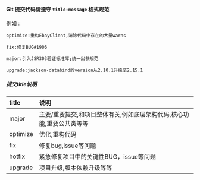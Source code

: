 #### Git 提交代码请遵守 `title:message` 格式规范

例如 :

`optimize:重构EbayClient,清除代码中存在的大量warns `

`fix:修复BUG#1906`

`major:引入JSR303验证标准库;统一出参规范`

`upgrade:jackson-databind的version从2.10.1升级至2.15.1`

##### 提交title说明

| title    | 说明                                    | 
|:---------|:--------------------------------------|
| major    | 主要/重要提交,和项目整体有关,例如底层架构代码,核心功能,重要公共类等等 | 
| optimize | 优化,重构代码                               |
| fix      | 修复bug,issue等问题                        | 
| hotfix   | 紧急修复项目中的关键性BUG，issue等问题               | 
| upgrade  | 项目升级,版本依赖升级等等                         |
